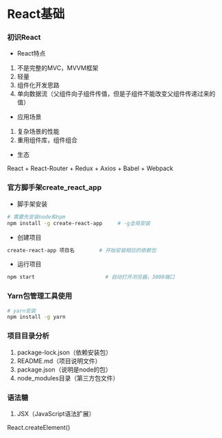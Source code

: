 # React基础


### 初识React

* React特点

1. 不是完整的MVC，MVVM框架
2. 轻量
3. 组件化开发思路
4. 单向数据流（父组件向子组件传值，但是子组件不能改变父组件传递过来的值）

* 应用场景

1. 复杂场景的性能
2. 重用组件库，组件组合

* 生态

React + React-Router + Redux + Axios + Babel + Webpack


### 官方脚手架create_react_app

* 脚手架安装

```sh
# 需要先安装node和npm
npm install -g create-react-app		# -g全局安装
```

* 创建项目

```sh
create-react-app 项目名		# 开始安装相应的依赖包
```

* 运行项目

```sh
npm start						# 自动打开浏览器，3000端口
```


### Yarn包管理工具使用

```sh
# yarn安装
npm install -g yarn
```

### 项目目录分析

1. package-lock.json（依赖安装包）
2. README.md（项目说明文件）
3. package.json（说明是node的包）
4. node_modules目录（第三方包文件）


### 语法糖

1. JSX（JavaScript语法扩展）

React.createElement()
